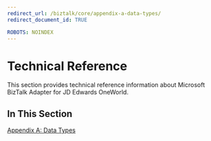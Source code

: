 ```yaml
---
redirect_url: /biztalk/core/appendix-a-data-types/
redirect_document_id: TRUE

ROBOTS: NOINDEX
--- 
```

# Technical Reference
This section provides technical reference information about Microsoft BizTalk Adapter for JD Edwards OneWorld.  
  
## In This Section  
 [Appendix A: Data Types](../core/appendix-a-data-types.md)